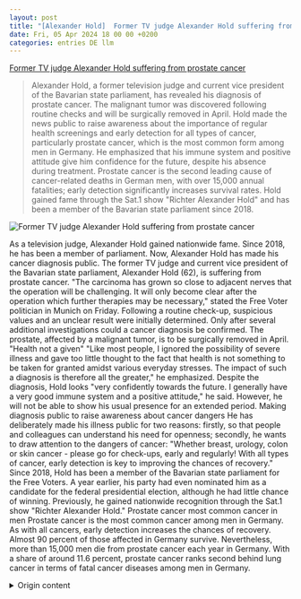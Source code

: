 ```yaml
---
layout: post
title: "[Alexander Hold]  Former TV judge Alexander Hold suffering from prostate cancer"
date: Fri, 05 Apr 2024 18 00 00 +0200
categories: entries DE llm
---
```

[ Former TV judge Alexander Hold suffering from prostate cancer](https://www.noz.de/deutschland-welt/panorama/artikel/ehemaliger-tv-richter-alexander-hold-an-prostatakrebs-erkrankt-46768960)

> Alexander Hold, a former television judge and current vice president of the Bavarian state parliament, has revealed his diagnosis of prostate cancer. The malignant tumor was discovered following routine checks and will be surgically removed in April. Hold made the news public to raise awareness about the importance of regular health screenings and early detection for all types of cancer, particularly prostate cancer, which is the most common form among men in Germany. He emphasized that his immune system and positive attitude give him confidence for the future, despite his absence during treatment. Prostate cancer is the second leading cause of cancer-related deaths in German men, with over 15,000 annual fatalities; early detection significantly increases survival rates. Hold gained fame through the Sat.1 show "Richter Alexander Hold" and has been a member of the Bavarian state parliament since 2018.

![ Former TV judge Alexander Hold suffering from prostate cancer](https://images.noz-mhn.de/img/46769048/crop/cbase_16_9-w1200/201513318/1776323817/alexander-hold-krebs.jpg)

 As a television judge, Alexander Hold gained nationwide fame. Since 2018, he has been a member of parliament. Now, Alexander Hold has made his cancer diagnosis public.
The former TV judge and current vice president of the Bavarian state parliament, Alexander Hold (62), is suffering from prostate cancer. "The carcinoma has grown so close to adjacent nerves that the operation will be challenging. It will only become clear after the operation which further therapies may be necessary," stated the Free Voter politician in Munich on Friday.
Following a routine check-up, suspicious values and an unclear result were initially determined. Only after several additional investigations could a cancer diagnosis be confirmed. The prostate, affected by a malignant tumor, is to be surgically removed in April.
"Health not a given"
"Like most people, I ignored the possibility of severe illness and gave too little thought to the fact that health is not something to be taken for granted amidst various everyday stresses. The impact of such a diagnosis is therefore all the greater," he emphasized.
Despite the diagnosis, Hold looks "very confidently towards the future. I generally have a very good immune system and a positive attitude," he said. However, he will not be able to show his usual presence for an extended period.
Making diagnosis public to raise awareness about cancer dangers
He has deliberately made his illness public for two reasons: firstly, so that people and colleagues can understand his need for openness; secondly, he wants to draw attention to the dangers of cancer: "Whether breast, urology, colon or skin cancer - please go for check-ups, early and regularly! With all types of cancer, early detection is key to improving the chances of recovery."
Since 2018, Hold has been a member of the Bavarian state parliament for the Free Voters. A year earlier, his party had even nominated him as a candidate for the federal presidential election, although he had little chance of winning. Previously, he gained nationwide recognition through the Sat.1 show "Richter Alexander Hold."
Prostate cancer most common cancer in men
Prostate cancer is the most common cancer among men in Germany. As with all cancers, early detection increases the chances of recovery. Almost 90 percent of those affected in Germany survive. Nevertheless, more than 15,000 men die from prostate cancer each year in Germany. With a share of around 11.6 percent, prostate cancer ranks second behind lung cancer in terms of fatal cancer diseases among men in Germany.

<details>
  <summary>Origin content</summary>
  ---
layout: post
title: " [Alexander Hold] Ehemaliger TV-Richter Alexander Hold an Prostatakrebs erkrankt"
date: Fri, 05 Apr 2024 18:00:00 +0200
categories: entries DE
---
[Ehemaliger TV-Richter Alexander Hold an Prostatakrebs erkrankt](https://www.noz.de/deutschland-welt/panorama/artikel/ehemaliger-tv-richter-alexander-hold-an-prostatakrebs-erkrankt-46768960)

![Ehemaliger TV-Richter Alexander Hold an Prostatakrebs erkrankt](https://images.noz-mhn.de/img/46769048/crop/cbase_16_9-w1200/201513318/1776323817/alexander-hold-krebs.jpg)

Als Fernsehrichter erlangte er bundesweite Berühmtheit. Seit 2018 ist er Abgeordneter. Nun macht Alexander Hold seine Krebsdiagnose öffentlich.

Der frühere TV-Richter und amtierende Vizepräsident des bayerischen Landtags, Alexander Hold (62), ist an Prostatakrebs erkrankt. „Das Karzinom ist bereits so nahe an die benachbarten Nerven herangewachsen, dass die OP herausfordernd wird. Welche weiteren Therapien danach noch erforderlich werden, wird sich nach der OP zeigen“, teilte der Freie-Wähler-Politiker am Freitag in München mit.

Infolge einer routinemäßigen Vorsorgeuntersuchung seien zunächst verdächtige Werte und ein unklarer Befund festgestellt worden, hieß es weiter. Erst nach mehreren weitergehenden Untersuchungen habe dann die Krebserkrankung diagnostiziert werden können. Die von einem bösartigen Tumor befallene Prostata solle noch im April operativ entfernt werden.

„Gesundheit keine Selbstverständlichkeit“

„Mir ging es wie den meisten Menschen: Man verdrängt die Möglichkeit einer schweren Erkrankung und macht sich angesichts vielfältiger alltäglicher Belastungen viel zu wenig Gedanken darüber, dass Gesundheit keine Selbstverständlichkeit ist. Umso größer ist dann der Paukenschlag, den so eine Diagnose auslöst“, betonte er.

Trotz der Diagnose schaue er „sehr zuversichtlich in die Zukunft. Ich habe generell ein sehr gutes Immunsystem und dazu eine positive Einstellung“, sagte Hold. Er werde für einen längeren Zeitraum jedoch „nicht die gewohnte Präsenz“ zeigen können.

Plattform nutzen, um auf Gefahren hinzuweisen

Er habe seine Erkrankung nun aus zwei Gründen bewusst öffentlich gemacht: Zum einen könne er nur Offenheit die Menschen und die Kolleginnen sowie Kollegen um Verständnis bitten, zugleich wolle er auf die Gefahren von Krebs hinweisen: „Ob Brust, Urologie, Darm- oder Hautkrebs - gehen Sie bitte zur Vorsorge, frühzeitig und regelmäßig! Bei allen Krebsarten gilt: Je früher etwas erkannt wird, desto besser sind die Heilungschancen.“

Seit 2018 ist Hold für die Freien Wähler im bayerischen Landtag. Im Jahr davor hatte ihn seine Partei sogar als - wenn auch chancenlosen - Kandidaten für die Bundespräsidentenwahl aufgestellt. Zuvor erlangte er bundesweite Bekanntheit durch die Sat.1-Sendung „Richter Alexander Hold“.

Prostatakrebs häufigste Krebserkrankung bei Männern

Prostatakrebs ist die häufigste Krebserkrankung von Männern in Deutschland. Wie bei allen Krebsarten erhöht Früherkennung die Heilungschancen. Fast 90 Prozent der Erkrankten in Deutschland überleben. Dennoch sterben in Deutschland jährlich mehr als 15.000 Männer an einem Prostatakarzinom. Mit einem Anteil von rund 11,6 Prozent steht das Prostatakarzinom damit hinter Lungenkrebs an zweiter Stelle bei den zum Tode führenden Krebserkrankungen bei Männern in Deutschland.


</details>

